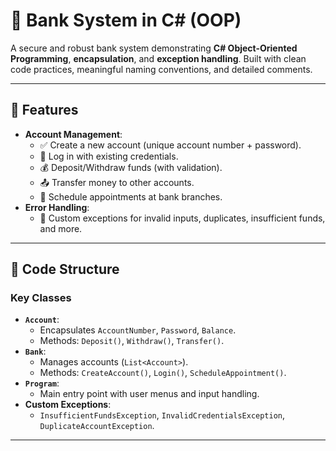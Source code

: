 # 🏦 Bank System in C# (OOP)

A secure and robust bank system demonstrating **C# Object-Oriented Programming**, **encapsulation**, and **exception handling**. Built with clean code practices, meaningful naming conventions, and detailed comments.

---

## 🚀 Features

- **Account Management**:
  - ✅ Create a new account (unique account number + password).
  - 🔐 Log in with existing credentials.
  - 💰 Deposit/Withdraw funds (with validation).
  - 📤 Transfer money to other accounts.
  - 📅 Schedule appointments at bank branches.
- **Error Handling**:
  - 🛑 Custom exceptions for invalid inputs, duplicates, insufficient funds, and more.

---

## 🧱 Code Structure

### Key Classes
- **`Account`**:  
  - Encapsulates `AccountNumber`, `Password`, `Balance`.  
  - Methods: `Deposit()`, `Withdraw()`, `Transfer()`.
- **`Bank`**:  
  - Manages accounts (`List<Account>`).  
  - Methods: `CreateAccount()`, `Login()`, `ScheduleAppointment()`.
- **`Program`**:  
  - Main entry point with user menus and input handling.
- **Custom Exceptions**:  
  - `InsufficientFundsException`, `InvalidCredentialsException`, `DuplicateAccountException`.

---
